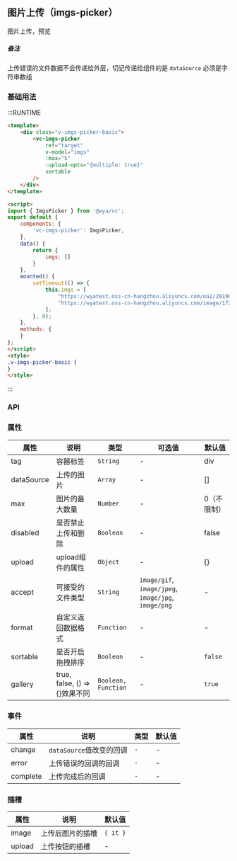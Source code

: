 ## 图片上传（imgs-picker）
图片上传，预览
##### 备注
上传错误的文件数据不会传递给外层，切记传递给组件的是 `dataSource` 必须是字符串数组

### 基础用法

:::RUNTIME
```html
<template>
	<div class="v-imgs-picker-basic">
		<vc-imgs-picker 
			ref="target"
			v-model="imgs" 
			:max="5"
			:upload-opts="{multiple: true}"
			sortable
		/>
	</div>
</template>

<script>
import { ImgsPicker } from '@wya/vc';
export default {
	components: {
		'vc-imgs-picker': ImgsPicker,
	},
	data() {
		return {
			imgs: []
		}
	},
	mounted() {
		setTimeout(() => {
			this.imgs = [
				"https://wyatest.oss-cn-hangzhou.aliyuncs.com/oa2/20190117/1547696227226/222.jpg",
				"https://wyatest.oss-cn-hangzhou.aliyuncs.com/image/172/20190812/112918/微信图片_20190624213255.jpg"
			];
		}, 0);
	},
	methods: {
	}
};
</script>
<style>
.v-imgs-picker-basic {
}
</style>
```
:::
### API

### 属性

属性 | 说明 | 类型 | 可选值 | 默认值
---|---|---|---|---
tag | 容器标签 | `String` | - | div
dataSource | 上传的图片 | `Array` | - | []
max | 图片的最大数量 | `Number` | - |0（不限制）
disabled | 是否禁止上传和删除 | `Boolean` | - | false
upload | upload组件的属性 | `Object` | - | {}
accept | 可接受的文件类型 | `String` | `image/gif`, `image/jpeg`, `image/jpg`, `image/png` | -
format | 自定义返回数据格式 | `Function` | - | -
sortable | 是否开启拖拽排序 | `Boolean` | - | `false` 
gallery | true, false, () => {}效果不同 | `Boolean, Function` | - | `true` 


### 事件

属性 | 说明 | 类型 | 默认值
---|---|---|---
change | `dataSource`值改变的回调 | `-` | -
error | 上传错误的回调的回调 | `-` | -
complete | 上传完成后的回调 | `-` | -


### 插槽

属性 | 说明 | 默认值
---|---|---
image | 上传后图片的插槽 | `{ it }`
upload | 上传按钮的插槽 | -

